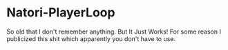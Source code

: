 # Natori-PlayerLoop
So old that I don't remember anything. But It Just Works! 
For some reason I publicized this shit which apparently you don't have to use.
